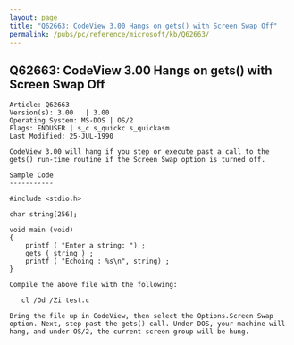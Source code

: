 ```yaml
---
layout: page
title: "Q62663: CodeView 3.00 Hangs on gets() with Screen Swap Off"
permalink: /pubs/pc/reference/microsoft/kb/Q62663/
---
```


## Q62663: CodeView 3.00 Hangs on gets() with Screen Swap Off

	Article: Q62663
	Version(s): 3.00   | 3.00
	Operating System: MS-DOS | OS/2
	Flags: ENDUSER | s_c s_quickc s_quickasm
	Last Modified: 25-JUL-1990
	
	CodeView 3.00 will hang if you step or execute past a call to the
	gets() run-time routine if the Screen Swap option is turned off.
	
	Sample Code
	-----------
	
	#include <stdio.h>
	
	char string[256];
	
	void main (void)
	{
	    printf ( "Enter a string: ") ;
	    gets ( string ) ;
	    printf ( "Echoing : %s\n", string) ;
	}
	
	Compile the above file with the following:
	
	   cl /Od /Zi test.c
	
	Bring the file up in CodeView, then select the Options.Screen Swap
	option. Next, step past the gets() call. Under DOS, your machine will
	hang, and under OS/2, the current screen group will be hung.
